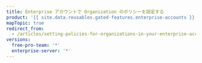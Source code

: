 ```yaml
---
title: Enterprise アカウントで Organization のポリシーを設定する
product: '{{ site.data.reusables.gated-features.enterprise-accounts }}'
mapTopic: true
redirect_from:
  - /articles/setting-policies-for-organizations-in-your-enterprise-account
versions:
  free-pro-team: '*'
  enterprise-server: '*'
---
```


